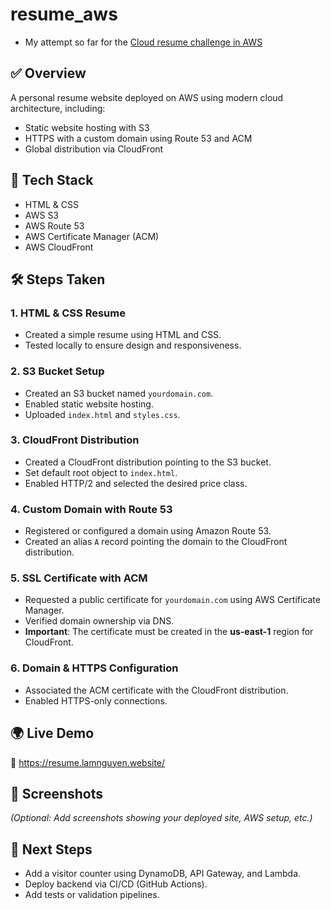 ﻿# resume_aws

- My attempt so far for the [Cloud resume challenge in AWS](https://cloudresumechallenge.dev/docs/the-challenge/aws/)

## ✅ Overview

A personal resume website deployed on AWS using modern cloud architecture, including:

- Static website hosting with S3
- HTTPS with a custom domain using Route 53 and ACM
- Global distribution via CloudFront

## 🔧 Tech Stack

- HTML & CSS
- AWS S3
- AWS Route 53
- AWS Certificate Manager (ACM)
- AWS CloudFront

## 🛠️ Steps Taken

### 1. HTML & CSS Resume
- Created a simple resume using HTML and CSS.
- Tested locally to ensure design and responsiveness.

### 2. S3 Bucket Setup
- Created an S3 bucket named `yourdomain.com`.
- Enabled static website hosting.
- Uploaded `index.html` and `styles.css`.

### 3. CloudFront Distribution
- Created a CloudFront distribution pointing to the S3 bucket.
- Set default root object to `index.html`.
- Enabled HTTP/2 and selected the desired price class.

### 4. Custom Domain with Route 53
- Registered or configured a domain using Amazon Route 53.
- Created an alias `A` record pointing the domain to the CloudFront distribution.

### 5. SSL Certificate with ACM
- Requested a public certificate for `yourdomain.com` using AWS Certificate Manager.
- Verified domain ownership via DNS.
- **Important**: The certificate must be created in the **us-east-1** region for CloudFront.

### 6. Domain & HTTPS Configuration
- Associated the ACM certificate with the CloudFront distribution.
- Enabled HTTPS-only connections.

## 🌍 Live Demo

🔗 https://resume.lamnguyen.website/
## 📸 Screenshots

*(Optional: Add screenshots showing your deployed site, AWS setup, etc.)*

## 🚀 Next Steps

- Add a visitor counter using DynamoDB, API Gateway, and Lambda.
- Deploy backend via CI/CD (GitHub Actions).
- Add tests or validation pipelines.
